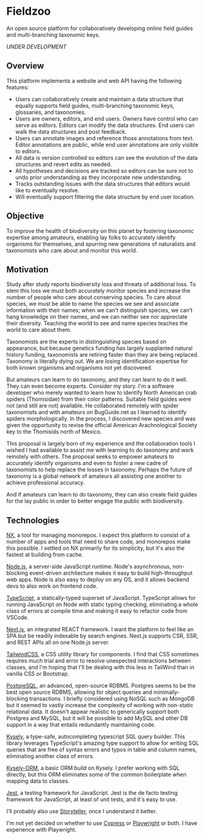 # Fieldzoo

An open source platform for collaboratively developing online field guides and multi-branching taxonomic keys.

_UNDER DEVELOPMENT_

## Overview

This platform implements a website and web API having the following features:

- Users can collaboratively create and maintain a data structure that equally supports field guides, multi-branching taxonomic keys, glossaries, and taxonomies.
- Users are owners, editors, and end users. Owners have control who can serve as editors. Editors can modify the data structures. End users can walk the data structures and post feedback.
- Users can annotate images and reference those annotations from text. Editor annotations are public, while end user annotations are only visible to editors.
- All data is version controlled so editors can see the evolution of the data structures and revert edits as needed.
- All hypotheses and decisions are tracked so editors can be sure not to undo prior understanding as they incorporate new understanding.
- Tracks outstanding issues with the data structures that editors would like to eventually resolve.
- Will eventually support filtering the data structure by end user location.

## Objective

To improve the health of biodiversity on this planet by fostering taxonomic expertise among amateurs, enabling lay folks to accurately identify organisms for themselves, and spurring new generations of naturalists and taxonomists who care about and monitor this world.

## Motivation

Study after study reports biodiversity loss and threats of additional loss. To stem this loss we must both accurately monitor species and increase the number of people who care about conserving species. To care about species, we must be able to name the species we see and associate information with their names; when we can’t distinguish species, we can’t hang knowledge on their names, and we can neither see nor appreciate their diversity. Teaching the world to see and name species teaches the world to care about them.

Taxonomists are the experts in distinguishing species based on appearance, but because genetics funding has largely supplanted natural history funding, taxonomists are retiring faster than they are being replaced. Taxonomy is literally dying out. We are losing identification expertise for both known organisms and organisms not yet discovered.

But amateurs can learn to do taxonomy, and they can learn to do it well. They can even become experts. Consider my story. I'm a software developer who merely wanted to learn how to identify North American crab spiders (Thomisidae) from their color patterns. Suitable field guides were not (and still are not) available. He collaborated remotely with spider taxonomists and with amateurs on BugGuide.net as I learned to identify spiders morphologically. In the process, I discovered new species and was given the opportunity to revise the official American Arachnological Society key to the Thomisids north of Mexico.

This proposal is largely born of my experience and the collaboration tools I wished I had available to assist me with learning to do taxonomy and work remotely with others. The proposal seeks to empower amateurs to accurately identify organisms and even to foster a new cadre of taxonomists to help replace the losses in taxonomy. Perhaps the future of taxonomy is a global network of amateurs all assisting one another to achieve professional accuracy.

And if amateurs can learn to do taxonomy, they can also create field guides for the lay public in order to better engage the public with biodiversity.

## Technologies

[NX](https://nx.dev), a tool for managing monorepos. I expect this platform to consist of a number of apps and tools that need to share code, and monorepos make this possible. I settled on NX primarily for its simplicity, but it's also the fastest at building from cache.

[Node.js](https://nodejs.org/en/about/), a server-side JavaScript runtime. Node's asynchronous, non-blocking event-driven architecture makes it easy to build high-throughput web apps. Node is also easy to deploy on any OS, and it allows backend devs to also work on frontend code.

[TypeScript](https://typescriptlang.org/), a statically-typed superset of JavaScript. TypeScript allows for running JavaScript on Node with static typing checking, eliminating a whole class of errors at compile time and making it easy to refactor code from VSCode.

[Next.js](https://nextjs.org/), an integrated REACT framework. I want the platform to feel like an SPA but be readily indexable by search engines. Next.js supports CSR, SSR, and REST APIs all on one Node.js server.

[TailwindCSS](https://tailwindcss.com/), a CSS utility library for components. I find that CSS sometimes requires much trial and error to resolve unexpected interactions between classes, and I'm hoping that I'll be dealing with this less in TailWind than in vanilla CSS or Bootstrap.

[PostgreSQL](https://www.postgresql.org/), an advanced, open-source RDBMS. Postgres seems to be the best open source RDBMS, allowing for object queries and minimally-blocking transactions. I briefly considered using NoSQL such as MongoDB but it seemed to vastly increase the complexity of working with non-static relational data. It doesn't appear realistic to generically support both Postgres and MySQL, but it will be possible to add MySQL and other DB support in a way that entails redundantly maintaining code.

[Kysely](https://koskimas.github.io/kysely/), a type-safe, autocompleting typescript SQL query builder. This library leverages TypeScript's amazing type support to allow for writing SQL queries that are free of syntax errors and typos in table and column names, eliminating another class of errors.

[Kysely-ORM](https://github.com/seeden/kysely-orm), a basic ORM build on Kysely. I prefer working with SQL directly, but this ORM eliminates some of the common boilerplate when mapping data to classes.

[Jest](https://jestjs.io/), a testing framework for JavaScript. Jest is the de facto testing framework for JavaScript, at least of unit tests, and it's easy to use.

I'll probably also use [Storyteller](https://www.getstoryteller.com/), once I understand it better.

I'm not yet decided on whether to use [Cypress](https://www.cypress.io/) or [Playwright](https://playwright.dev/) or both. I have experience with Playwright.
